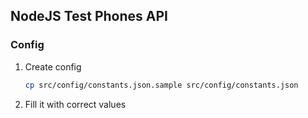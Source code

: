 ## NodeJS Test Phones API

### Config
1. Create config 
    ```bash
    cp src/config/constants.json.sample src/config/constants.json
    ```
2. Fill it with correct values
